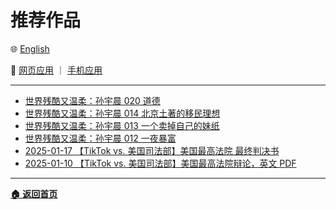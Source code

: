 # 推荐作品

🌐 [English](./_enus.md)

<!-- 🌎 待定 -->

🚀 [网页应用](https://u.babelyx.com) ｜ [手机应用](https://links.babelyx.com)

---

- [世界残酷又温柔：孙宇晨 020 道德](https://goto.babelyx.com/creation/4117b999-0ad3-4b86-aed5-10c2d74de140?inhaid=5eaaa5)
- [世界残酷又温柔：孙宇晨 014 北京土著的移民理想](https://goto.babelyx.com/creation/eaf7735d-47ea-4af9-bec9-a1eb6f0f936c?inhaid=5eaaa5)
- [世界残酷又温柔：孙宇晨 013 一个卖掉自己的妹纸](https://goto.babelyx.com/creation/cededb19-aacc-4691-a159-24b25b0184ad?inhaid=5eaaa5)
- [世界残酷又温柔：孙宇晨 012 一夜暴富](https://goto.babelyx.com/creation/1b993e33-c91f-4f95-b0fa-45b6d9f56fe0?inhaid=5eaaa5)
- [2025-01-17 【TikTok vs. 美国司法部】美国最高法院 最终判决书](https://goto.babelyx.com/creation/ef30bc22-bcf9-43fb-8104-7b961a53f126?inhaid=5eaaa5)
- [2025-01-10 【TikTok vs. 美国司法部】美国最高法院辩论，英文 PDF](https://goto.babelyx.com/creation/f19e49c9-8478-482f-9aee-abe8ea90de64?inhaid=5eaaa5)

---

[**🏠 返回首页**](../_zhcn.md)
